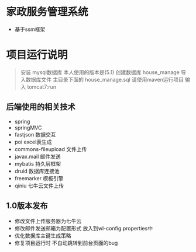 # 家政服务管理系统
- 基于ssm框架

# 项目运行说明
> 安装 mysql数据库  本人使用的版本是(5.1)
> 创建数据库 house_manage
> 导入数据库文件 主目录下面的 house_manage.sql
> 请使用maven运行项目 输入 tomcat7:run

## 后端使用的相关技术
- spring
- springMVC
- fastjson				数据交互
- poi					excel表生成
- commons-fileupload  	文件上传
- javax.mail           	邮件发送
- mybatis 	        	持久层框架
- druid					数据库连接池
- freemarker    		模板引擎
- qiniu      			七牛云文件上传


## 1.0版本发布
- 修改文件上传服务器为七牛云
- 修改邮件发送邮箱为配置形式 放入到wl-config.properties中
- 优化数据库主键生成策略
- 修复项目运行时 不自动跳转到前台页面的bug

